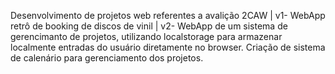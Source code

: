 Desenvolvimento de projetos web referentes a avalição 2CAW | v1- WebApp retrô de booking de discos de vinil | v2- WebApp de um sistema de gerencimanto de projetos, utilizando localstorage para armazenar localmente entradas do usuário diretamente no browser. Criação de sistema de calenário para gerenciamento dos projetos.
